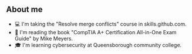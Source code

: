 ## About me

- 💻 I'm taking the "Resolve merge conflicts" course in skills.github.com.
- 📖 I'm reading the book "CompTIA A+ Certification All-in-One Exam Guide" by Mike Meyers.
- 🎓 I'm learning cybersecurity at Queensborough community college.

<!--
**jhonatanparada499/jhonatanparada499** is a ✨ _special_ ✨ repository because its `README.md` (this file) appears on your GitHub profile.

Here are some ideas to get you started:

- 🔭 I’m currently working on ...
- 🌱 I’m currently learning ...
- 👯 I’m looking to collaborate on ...
- 🤔 I’m looking for help with ...
- 💬 Ask me about ...
- 📫 How to reach me: ...
- 😄 Pronouns: ...
- ⚡ Fun fact: ...
-->
